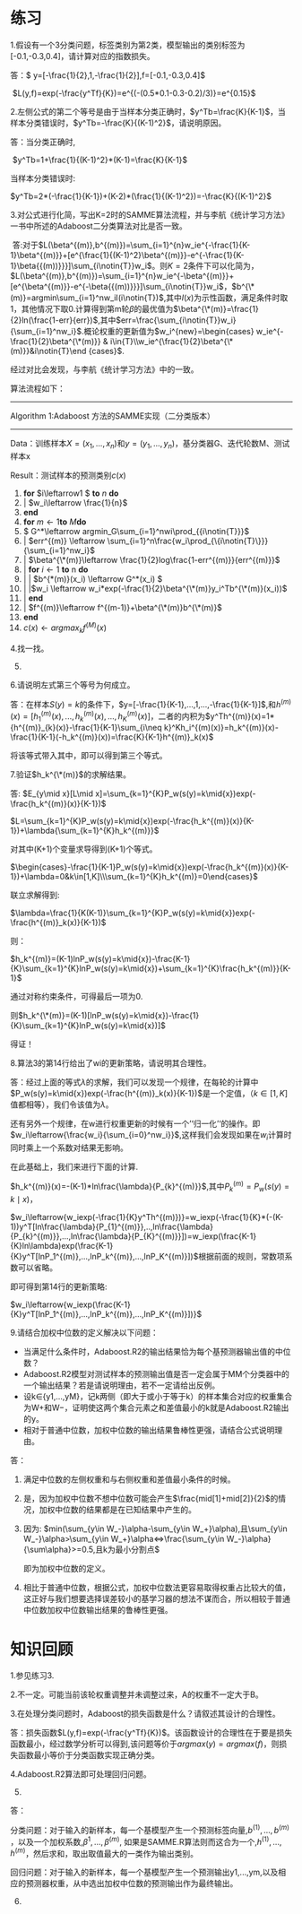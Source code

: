 # 练习

1.假设有一个3分类问题，标签类别为第2类，模型输出的类别标签为[-0.1,-0.3,0.4]，请计算对应的指数损失。		

答：$ y=[-\frac{1}{2},1,-\frac{1}{2}]$​​,$f=[-0.1,-0.3,0.4]$​​

​				$L(y,f)=exp(-\frac{y^Tf}{K})=e^{(-(0.5*0.1-0.3-0.2)/3)}=e^{0.15}$​​

2.左侧公式的第二个等号是由于当样本分类正确时，$y^Tb=\frac{K}{K-1}$​​，当样本分类错误时，$y^Tb=-\frac{K}{(K-1)^2}$，请说明原因。

答：当分类正确时,

​	$y^Tb=1+\frac{1}{(K-1)^2}*(K-1)=\frac{K}{K-1}$

当样本分类错误时:

$y^Tb=2*(-\frac{1}{K-1})+(K-2)*(\frac{1}{(K-1)^2})=-\frac{K}{(K-1)^2}$



3.对公式进行化简，写出K=2时的SAMME算法流程，并与李航《统计学习方法》一书中所述的Adaboost二分类算法对比是否一致。

​	答:对于$L(\beta^{(m)},b^{(m)})=\sum_{i=1}^{n}w_ie^{-\frac{1}{K-1}\beta^{(m)}}+[e^{\frac{1}{(K-1)^2}\beta^{(m)}}-e^{-\frac{1}{K-1}\beta{{(m))}}}]\sum_{i\notin{T}}w_i$​​​​​​​​​​​​​​​。则$K=2$​​​​​​​​​​​​​​​​​条件下可以化简为，$L(\beta^{(m)},b^{(m)})=\sum_{i=1}^{n}w_ie^{-\beta^{(m)}}+[e^{\beta^{(m)}}-e^{-\beta{{(m))}}}]\sum_{i\notin{T}}w_i$​​​​​​​​​​​​​​，$b^{\*(m)}=argmin\sum_{i=1}^nw_iI(i\notin{T})$​​​​​​​​ ​​​​,其中$I(x)$​​​​​​​​​​​为示性函数​​，满足条件时取1，其他情况下取0.计算得到第m轮$\beta$​​​​​​​​​​​的最优值为$\beta^{\*(m)}=\frac{1}{2}ln(\frac{1-err}{err})$​​​​​​​​​​,其中$err=\frac{\sum_{i\notin{T}}w_i}{\sum_{i=1}^nw_i}$​​​​​​​​​​​.概论权重的更新值为$w_i^{new}=\begin{cases} w_ie^{-\frac{1}{2}\beta^{\*(m)}} & i\in{T}\\w_ie^{\frac{1}{2}\beta^{\*(m)}}&i\notin{T}\end {cases}$​​​​​​​​​​.​​​

经过对比会发现，与李航《统计学习方法》中的一致。

算法流程如下：

***

Algorithm 1:Adaboost 方法的SAMME实现（二分类版本）

***

Data：训练样本$X=(x_1,...,x_n)$和$y=(y_1,...,y_n)$，基分类器G、迭代轮数M、测试样本x

Result：测试样本的预测类别$c(x)$

1. **for** $i\leftarrow1 $​​ **to** $n$​ ​**do**  ​​
2. |  $w_i\leftarrow \frac{1}{n}$
3. **end**
4. **for** $m\leftarrow 1$​​​ **to** $M$​​ **do**
5.  $ G^\*\leftarrow argmin_G\sum_{i=1}^nwi\prod_{\{i\notin{T}\}}$​​​
6. |    $err^{(m)} \leftarrow \sum_{i=1}^n\frac{w_i\prod_{\{i\notin{T}\}}}{\sum_{i=1}^nw_i}$​
7. |    $\beta^{\*(m)}\leftarrow \frac{1}{2}log\frac{1-err^{(m)}}{err^{(m)}}$​​​​​
8. |    **for** $i\leftarrow1$​​ **to** n **do**
9. |       | $b^{\*(m)}(x_i) \leftarrow G^\*(x_i) $​
10. |       |$w_i \leftarrow w_i*exp(-\frac{1}{2}\beta^{\*(m)}y_i^Tb^{\*(m)}(x_i))$​​ 
11. |    **end**
12. |    $f^{(m)}\leftarrow f^{(m-1)}+\beta^{\*(m)}b^{\*(m)}$​
13. **end**
14.  $c(x) \leftarrow argmax_kf^{(M)}(x)$

4.找一找。

5.

6.请说明左式第三个等号为何成立。

答：在样本$S(y)=k$​​​​​的条件下，$y=[-\frac{1}{K-1},...,1,...,-\frac{1}{K-1}]$​​​​​,和$h^{(m)}(x)=[h_{1}^{(m)}(x),...,h_{k}^{(m)}(x),...,h_{K}^{(m)}(x)]$​​​​​，二者的内积为$y^Th^{(m)}(x)=1*{h^{(m)}_{k}(x)}-\frac{1}{K-1}\sum_{i\neq k}^Kh_i^{(m)(x)}=h_k^{(m)}(x)-\frac{1}{K-1}(-h_k^{(m)}(x))=\frac{K}{K-1}h^{(m)}_k(x)$​​​​

将该等式带入其中，即可以得到第三个等式。

7.验证$h_k^{\*(m)}$的求解结果。

答: $E_{y\mid x}[L\mid x]=\sum_{k=1}^{K}P_w(s(y)=k\mid{x})exp(-\frac{h_k^{(m)}(x)}{K-1})$

$L=\sum_{k=1}^{K}P_w(s(y)=k\mid{x})exp(-\frac{h_k^{(m)}(x)}{K-1})+\lambda{\sum_{k=1}^{K}h_k^{(m)}}$

对其中(K+1)个变量求导得到(K+1)个等式。

$\begin{cases}-\frac{1}{K-1}P_w(s(y)=k\mid{x})exp(-\frac{h_k^{(m)}(x)}{K-1})+\lambda=0&k\in[1,K]\\\sum_{k=1}^{K}h_k^{(m)}=0\end{cases}$​​​

联立求解得到:

$\lambda=\frac{1}{K(K-1)}\sum_{k=1}^{K}P_w(s(y)=k\mid{x})exp(-\frac{h^{(m)}_k(x)}{K-1})$

则：

$h_k^{(m)}=(K-1)lnP_w(s(y)=k\mid{x})-\frac{K-1}{K}\sum_{k=1}^{K}lnP_w(s(y)=k\mid{x})+\sum_{k=1}^{K}\frac{h_k^{(m)}}{K-1}$

通过对称约束条件，可得最后一项为0.

则$h_k^{\*(m)}=(K-1)[lnP_w(s(y)=k\mid{x})-\frac{1}{K}\sum_{k=1}^{K}lnP_w(s(y)=k\mid{x})]$​​

得证！​

8.算法3的第14行给出了wi的更新策略，请说明其合理性。

答：经过上面的等式$\lambda$的求解，我们可以发现一个规律，在每轮的计算中$P_w(s(y)=k\mid{x})exp(-\frac{h^{(m)}_k(x)}{K-1})$是一个定值，（$k\in [1,K]$值都相等），我们令该值为$\lambda$。

还有另外一个规律，在w进行权重更新的时候有一个’‘归一化’‘的操作。即$w_i\leftarrow{\frac{w_i}{\sum_{i=0}^nw_i}}$,这样我们会发现如果在$w_i$计算时同时乘上一个系数对结果无影响。



在此基础上，我们来进行下面的计算.

$h_k^{(m)}(x)=-(K-1)*ln\frac{\lambda}{P_{k}^{(m)}}$​,其中$P_{k}^{(m)}=P_w(s(y)=k\mid x)$​​，

$w_i\leftarrow{w_iexp(-\frac{1}{K}y^Th^{(m)})}=w_iexp(-\frac{1}{K}*(-(K-1))y^T[ln\frac{\lambda}{P_{1}^{(m)}},..,ln\frac{\lambda}{P_{k}^{(m)}},...,ln\frac{\lambda}{P_{K}^{(m)}}])=w_iexp(\frac{K-1}{K}ln\lambda)exp(\frac{K-1}{K}y^T[lnP_1^{(m)},...,lnP_k^{(m)},...,lnP_K^{(m)}])$​​​​根据前面的规则，常数项系数可以省略。

即可得到第14行的更新策略:

$w_i\leftarrow{w_iexp(\frac{K-1}{K}y^T[lnP_1^{(m)},...,lnP_k^{(m)},...,lnP_K^{(m)}])}$​



9.请结合加权中位数的定义解决以下问题：

- 当满足什么条件时，Adaboost.R2的输出结果恰为每个基预测器输出值的中位数？
- Adaboost.R2模型对测试样本的预测输出值是否一定会属于MM个分类器中的一个输出结果？若是请说明理由，若不一定请给出反例。
- 设k∈{y1,...,yM}，记k两侧（即大于或小于等于k）的样本集合对应的权重集合为W+和W−，证明使这两个集合元素之和差值最小的k就是Adaboost.R2输出的y。
- 相对于普通中位数，加权中位数的输出结果鲁棒性更强，请结合公式说明理由。

答：

1. 满足中位数的左侧权重和与右侧权重和差值最小条件的时候。

2. 是，因为加权中位数不想中位数可能会产生$\frac{mid[1]+mid[2]}{2}$​的情况，加权中位数的结果都是在已知结果中产生的。

3. 因为: $min(\sum_{y\in W_-}\alpha-\sum_{y\in W_+}\alpha),且\sum_{y\in W_-}\alpha>\sum_{y\in W_+}\alpha<=>\frac{\sum_{y\in W_-}\alpha}{\sum\alpha}>=0.5,且k为最小分割点$​

   即为加权中位数的定义。

4. 相比于普通中位数，根据公式，加权中位数法更容易取得权重占比较大的值，这正好与我们想要选择误差较小的基学习器的想法不谋而合，所以相较于普通中位数加权中位数输出结果的鲁棒性更强。

   

   









# 知识回顾

1.参见练习3.

2.不一定。可能当前该轮权重调整并未调整过来，A的权重不一定大于B。

3.在处理分类问题时，Adaboost的损失函数是什么？请叙述其设计的合理性。

答：损失函数$L(y,f)=exp(-\frac{y^Tf}{K})$。该函数设计的合理性在于要是损失函数最小，经过数学分析可以得到,该问题等价于$argmax(y)=argmax(f)$，则损失函数最小等价于分类函数实现正确分类。

4.Adaboost.R2算法即可处理回归问题。

5.

答：

分类问题：对于输入的新样本，每一个基模型产生一个预测标签向量,$b^{(1)},...,b^{(m)}$​，以及一个加权系数,$\beta^{1},...,\beta^{(m)}$​, 如果是SAMME.R​算法则而这合为一个,$h^{(1)},...,h^{(m)}$，然后求和，取出取值最大的一类作为输出类别。

回归问题：对于输入的新样本，每一个基模型产生一个预测输出y1,...,ym,以及相应的预测器权重，从中选出加权中位数的预测输出作为最终输出。



6.

